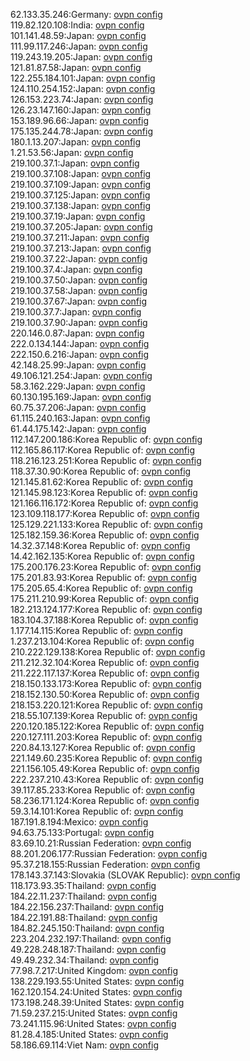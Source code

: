 62.133.35.246:Germany: [ovpn config](vpn/62_133_35_246.ovpn)  
119.82.120.108:India: [ovpn config](vpn/119_82_120_108.ovpn)  
101.141.48.59:Japan: [ovpn config](vpn/101_141_48_59.ovpn)  
111.99.117.246:Japan: [ovpn config](vpn/111_99_117_246.ovpn)  
119.243.19.205:Japan: [ovpn config](vpn/119_243_19_205.ovpn)  
121.81.87.58:Japan: [ovpn config](vpn/121_81_87_58.ovpn)  
122.255.184.101:Japan: [ovpn config](vpn/122_255_184_101.ovpn)  
124.110.254.152:Japan: [ovpn config](vpn/124_110_254_152.ovpn)  
126.153.223.74:Japan: [ovpn config](vpn/126_153_223_74.ovpn)  
126.23.147.160:Japan: [ovpn config](vpn/126_23_147_160.ovpn)  
153.189.96.66:Japan: [ovpn config](vpn/153_189_96_66.ovpn)  
175.135.244.78:Japan: [ovpn config](vpn/175_135_244_78.ovpn)  
180.1.13.207:Japan: [ovpn config](vpn/180_1_13_207.ovpn)  
1.21.53.56:Japan: [ovpn config](vpn/1_21_53_56.ovpn)  
219.100.37.1:Japan: [ovpn config](vpn/219_100_37_1.ovpn)  
219.100.37.108:Japan: [ovpn config](vpn/219_100_37_108.ovpn)  
219.100.37.109:Japan: [ovpn config](vpn/219_100_37_109.ovpn)  
219.100.37.125:Japan: [ovpn config](vpn/219_100_37_125.ovpn)  
219.100.37.138:Japan: [ovpn config](vpn/219_100_37_138.ovpn)  
219.100.37.19:Japan: [ovpn config](vpn/219_100_37_19.ovpn)  
219.100.37.205:Japan: [ovpn config](vpn/219_100_37_205.ovpn)  
219.100.37.211:Japan: [ovpn config](vpn/219_100_37_211.ovpn)  
219.100.37.213:Japan: [ovpn config](vpn/219_100_37_213.ovpn)  
219.100.37.22:Japan: [ovpn config](vpn/219_100_37_22.ovpn)  
219.100.37.4:Japan: [ovpn config](vpn/219_100_37_4.ovpn)  
219.100.37.50:Japan: [ovpn config](vpn/219_100_37_50.ovpn)  
219.100.37.58:Japan: [ovpn config](vpn/219_100_37_58.ovpn)  
219.100.37.67:Japan: [ovpn config](vpn/219_100_37_67.ovpn)  
219.100.37.7:Japan: [ovpn config](vpn/219_100_37_7.ovpn)  
219.100.37.90:Japan: [ovpn config](vpn/219_100_37_90.ovpn)  
220.146.0.87:Japan: [ovpn config](vpn/220_146_0_87.ovpn)  
222.0.134.144:Japan: [ovpn config](vpn/222_0_134_144.ovpn)  
222.150.6.216:Japan: [ovpn config](vpn/222_150_6_216.ovpn)  
42.148.25.99:Japan: [ovpn config](vpn/42_148_25_99.ovpn)  
49.106.121.254:Japan: [ovpn config](vpn/49_106_121_254.ovpn)  
58.3.162.229:Japan: [ovpn config](vpn/58_3_162_229.ovpn)  
60.130.195.169:Japan: [ovpn config](vpn/60_130_195_169.ovpn)  
60.75.37.206:Japan: [ovpn config](vpn/60_75_37_206.ovpn)  
61.115.240.163:Japan: [ovpn config](vpn/61_115_240_163.ovpn)  
61.44.175.142:Japan: [ovpn config](vpn/61_44_175_142.ovpn)  
112.147.200.186:Korea Republic of: [ovpn config](vpn/112_147_200_186.ovpn)  
112.165.86.117:Korea Republic of: [ovpn config](vpn/112_165_86_117.ovpn)  
118.216.123.251:Korea Republic of: [ovpn config](vpn/118_216_123_251.ovpn)  
118.37.30.90:Korea Republic of: [ovpn config](vpn/118_37_30_90.ovpn)  
121.145.81.62:Korea Republic of: [ovpn config](vpn/121_145_81_62.ovpn)  
121.145.98.123:Korea Republic of: [ovpn config](vpn/121_145_98_123.ovpn)  
121.166.116.172:Korea Republic of: [ovpn config](vpn/121_166_116_172.ovpn)  
123.109.118.177:Korea Republic of: [ovpn config](vpn/123_109_118_177.ovpn)  
125.129.221.133:Korea Republic of: [ovpn config](vpn/125_129_221_133.ovpn)  
125.182.159.36:Korea Republic of: [ovpn config](vpn/125_182_159_36.ovpn)  
14.32.37.148:Korea Republic of: [ovpn config](vpn/14_32_37_148.ovpn)  
14.42.162.135:Korea Republic of: [ovpn config](vpn/14_42_162_135.ovpn)  
175.200.176.23:Korea Republic of: [ovpn config](vpn/175_200_176_23.ovpn)  
175.201.83.93:Korea Republic of: [ovpn config](vpn/175_201_83_93.ovpn)  
175.205.65.4:Korea Republic of: [ovpn config](vpn/175_205_65_4.ovpn)  
175.211.210.99:Korea Republic of: [ovpn config](vpn/175_211_210_99.ovpn)  
182.213.124.177:Korea Republic of: [ovpn config](vpn/182_213_124_177.ovpn)  
183.104.37.188:Korea Republic of: [ovpn config](vpn/183_104_37_188.ovpn)  
1.177.14.115:Korea Republic of: [ovpn config](vpn/1_177_14_115.ovpn)  
1.237.213.104:Korea Republic of: [ovpn config](vpn/1_237_213_104.ovpn)  
210.222.129.138:Korea Republic of: [ovpn config](vpn/210_222_129_138.ovpn)  
211.212.32.104:Korea Republic of: [ovpn config](vpn/211_212_32_104.ovpn)  
211.222.117.137:Korea Republic of: [ovpn config](vpn/211_222_117_137.ovpn)  
218.150.133.173:Korea Republic of: [ovpn config](vpn/218_150_133_173.ovpn)  
218.152.130.50:Korea Republic of: [ovpn config](vpn/218_152_130_50.ovpn)  
218.153.220.121:Korea Republic of: [ovpn config](vpn/218_153_220_121.ovpn)  
218.55.107.139:Korea Republic of: [ovpn config](vpn/218_55_107_139.ovpn)  
220.120.185.122:Korea Republic of: [ovpn config](vpn/220_120_185_122.ovpn)  
220.127.111.203:Korea Republic of: [ovpn config](vpn/220_127_111_203.ovpn)  
220.84.13.127:Korea Republic of: [ovpn config](vpn/220_84_13_127.ovpn)  
221.149.60.235:Korea Republic of: [ovpn config](vpn/221_149_60_235.ovpn)  
221.156.105.49:Korea Republic of: [ovpn config](vpn/221_156_105_49.ovpn)  
222.237.210.43:Korea Republic of: [ovpn config](vpn/222_237_210_43.ovpn)  
39.117.85.233:Korea Republic of: [ovpn config](vpn/39_117_85_233.ovpn)  
58.236.171.124:Korea Republic of: [ovpn config](vpn/58_236_171_124.ovpn)  
59.3.14.101:Korea Republic of: [ovpn config](vpn/59_3_14_101.ovpn)  
187.191.8.194:Mexico: [ovpn config](vpn/187_191_8_194.ovpn)  
94.63.75.133:Portugal: [ovpn config](vpn/94_63_75_133.ovpn)  
83.69.10.21:Russian Federation: [ovpn config](vpn/83_69_10_21.ovpn)  
88.201.206.177:Russian Federation: [ovpn config](vpn/88_201_206_177.ovpn)  
95.37.218.155:Russian Federation: [ovpn config](vpn/95_37_218_155.ovpn)  
178.143.37.143:Slovakia (SLOVAK Republic): [ovpn config](vpn/178_143_37_143.ovpn)  
118.173.93.35:Thailand: [ovpn config](vpn/118_173_93_35.ovpn)  
184.22.11.237:Thailand: [ovpn config](vpn/184_22_11_237.ovpn)  
184.22.156.237:Thailand: [ovpn config](vpn/184_22_156_237.ovpn)  
184.22.191.88:Thailand: [ovpn config](vpn/184_22_191_88.ovpn)  
184.82.245.150:Thailand: [ovpn config](vpn/184_82_245_150.ovpn)  
223.204.232.197:Thailand: [ovpn config](vpn/223_204_232_197.ovpn)  
49.228.248.187:Thailand: [ovpn config](vpn/49_228_248_187.ovpn)  
49.49.232.34:Thailand: [ovpn config](vpn/49_49_232_34.ovpn)  
77.98.7.217:United Kingdom: [ovpn config](vpn/77_98_7_217.ovpn)  
138.229.193.55:United States: [ovpn config](vpn/138_229_193_55.ovpn)  
162.120.154.24:United States: [ovpn config](vpn/162_120_154_24.ovpn)  
173.198.248.39:United States: [ovpn config](vpn/173_198_248_39.ovpn)  
71.59.237.215:United States: [ovpn config](vpn/71_59_237_215.ovpn)  
73.241.115.96:United States: [ovpn config](vpn/73_241_115_96.ovpn)  
81.28.4.185:United States: [ovpn config](vpn/81_28_4_185.ovpn)  
58.186.69.114:Viet Nam: [ovpn config](vpn/58_186_69_114.ovpn)  

